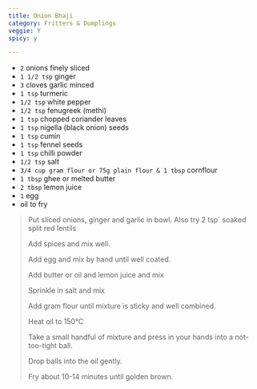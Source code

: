 ```yaml
---
title: Onion Bhaji 
category: Fritters & Dumplings
veggie: Y
spicy: y

--- 
```

* `2` onions finely sliced
* `1 1/2 tsp` ginger
* `3` cloves garlic minced
* `1 tsp` turmeric
* `1/2 tsp` white pepper
* `1/2 tsp` fenugreek (methi)
* `1 tsp` chopped coriander leaves
* `1 tsp` nigella (black onion) seeds
* `1 tsp` cumin
* `1 tsp` fennel seeds
* `1 tsp` chilli powder
* `1/2 tsp` salt
* `3/4 cup gram flour or 75g plain flour & 1 tbsp` cornflour
* `1 tbsp` ghee or melted butter
* `2 tbsp` lemon juice
* `1` egg
* oil to fry

> Put sliced onions, ginger and garlic in bowl. Also try 2 tsp` soaked split red lentils
>
> Add spices and mix well.
>
> Add egg and mix by hand until well coated. 
>
> Add butter or oil and lemon juice and mix
>
> Sprinkle in salt and mix
>
> Add gram flour until mixture is sticky and well combined. 
>
> Heat oil to 150°C
>
> Take a small handful of mixture and press in your hands into a not-too-tight ball.
>
> Drop balls into the oil gently.
>
> Fry about 10-14 minutes until golden brown.

